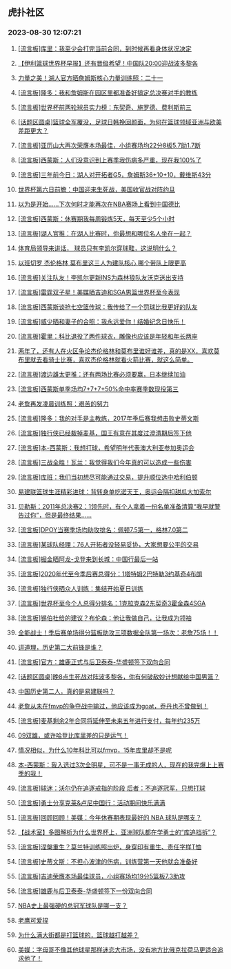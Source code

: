 ## 虎扑社区 
### 2023-08-30 12:07:21

1. [[流言板]库里：我至少会打完当前合同，到时候再看身体状况决定](https://bbs.hupu.com/61897702.html)

2. [【伊利篮球世界杯早报】还有晋级希望！中国队20:00迎战波多黎各](https://bbs.hupu.com/61892518.html)

3. [力量之美！湖人官方晒詹姆斯核心力量训练照：二十一](https://bbs.hupu.com/61896409.html)

4. [[流言板]隆多：我和詹姆斯在园区里都准备好搞定总决赛对手的教练](https://bbs.hupu.com/61897014.html)

5. [[流言板]世界杯前两轮球员实力榜：东契奇、施罗德、费利斯前三](https://bbs.hupu.com/61897953.html)

6. [[话题区圆桌]篮球全军覆没，足球日韩挽回颜面，为何在篮球领域亚洲与欧美差距更大？](https://bbs.hupu.com/61899175.html)

7. [[流言板]亚历山大再次荣膺本场最佳，小组赛场均22分8板5.7助1.7断](https://bbs.hupu.com/61898020.html)

8. [[流言板]西蒙斯：人们没意识到上赛季我伤病多严重，现在我100%了](https://bbs.hupu.com/61898647.html)

9. [[流言板]三年前今日：湖人对开拓者G5，詹姆斯36+10+10，戴维斯43分](https://bbs.hupu.com/61897058.html)

10. [世界杯第六日前瞻：中国迎来生死战，美国收官战对阵约旦](https://bbs.hupu.com/61897732.html)

11. [以为是开始......下次何时才能再次在NBA赛场上看到中国德比](https://bbs.hupu.com/61894681.html)

12. [[流言板]西蒙斯：休赛期我每周锻炼5天，每天至少5个小时](https://bbs.hupu.com/61898585.html)

13. [[流言板]湖人官推：在湖人比赛时，你最想和哪位名人坐在一起？](https://bbs.hupu.com/61898421.html)

14. [体育局领导来讲话， 球员只有李凯尔穿球鞋，这说明什么？](https://bbs.hupu.com/61897201.html)

15. [以班切罗 杰伦格林 莫布里这三人为建队核心 哪个带队上限更高](https://bbs.hupu.com/61897051.html)

16. [[流言板]关注队友！李凯尔更新INS为森林狼队友沃克送出支持](https://bbs.hupu.com/61898258.html)

17. [[流言板]雷霆双子星！美媒晒吉迪和SGA男篮世界杯至今表现](https://bbs.hupu.com/61897214.html)

18. [[流言板]西蒙斯谈抢七空篮传球：我传给了一个罚球比我更好的队友](https://bbs.hupu.com/61898856.html)

19. [[流言板]威少晒和妻子的合照：我永远爱你！结婚纪念日快乐！](https://bbs.hupu.com/61896450.html)

20. [[流言板]霍里：科比退役了两件球衣，雕像也应该是年轻和年长两座](https://bbs.hupu.com/61897193.html)

21. [两年了，还有人在火区争论杰伦格林和莫布里谁好谁差，真的是XX，喜欢莫布里就去看骑士比赛，喜欢杰伦格林就看火箭比赛，就这么简单。](https://bbs.hupu.com/61897801.html)

22. [[流言板]渡边雄太更推：还有两场比赛必须要赢，日本继续加油](https://bbs.hupu.com/61897423.html)

23. [[流言板]西蒙斯单季场均7+7+7+50%命中率赛季数现役第三](https://bbs.hupu.com/61897147.html)

24. [老詹再发凌晨训练照：艰苦的努力](https://bbs.hupu.com/61896528.html)

25. [[流言板]隆多：我的对手是主教练，2017年季后赛我想击败史蒂文斯](https://bbs.hupu.com/61898215.html)

26. [[流言板]独行侠已经裁掉麦基，国王有意在其度过澄清期后签下他](https://bbs.hupu.com/61896293.html)

27. [[流言板]本-西蒙斯：我想打球，希望明年代表澳大利亚参加奥运会](https://bbs.hupu.com/61898762.html)

28. [[流言板]三战全胜！瓦兰：我觉得我们今年真的可以造成一些伤害](https://bbs.hupu.com/61899205.html)

29. [[流言板]库班：我们当初想尽可能通过交易，提升顺位选中哈利伯顿](https://bbs.hupu.com/61897685.html)

30. [易建联篮球生涯精彩进球：背转身单吃诺天王，奥运会隔扣甜瓜大加索尔](https://bbs.hupu.com/61898983.html)

31. [贝勒斯：2011年总决赛2：1领先时，有个人拿着一份名单准备清算“我早就警告过你”，但是最终结果......](https://bbs.hupu.com/61896159.html)

32. [[流言板]DPOY当赛季场均助攻排名：佩顿7.5第一，格林7.0第二](https://bbs.hupu.com/61897738.html)

33. [[流言板]某球队经理：76人开拓者没轻易妥协，大家想要公平的交易](https://bbs.hupu.com/61899499.html)

34. [[流言板]掘金晒阿龙-戈登来到长城：中国行最后一站](https://bbs.hupu.com/61897844.html)

35. [[流言板]2020年代至今季后赛总得分：1塔特姆2巴特勒3约基奇4布朗](https://bbs.hupu.com/61897240.html)

36. [[流言板]独行侠晒众人训练：集结开始夏日训练](https://bbs.hupu.com/61897873.html)

37. [[流言板]世界杯至今个人总得分排名：1克拉克森2东契奇3霍金森4SGA](https://bbs.hupu.com/61897102.html)

38. [[流言板]锡伯杜给的建议？布伦森：他让我做自己，让我成为领袖](https://bbs.hupu.com/61898554.html)

39. [全能战士！季后赛单场得分篮板助攻三项数据全队第一场次：老詹75场！！](https://bbs.hupu.com/61897944.html)

40. [讲道理，历史第二大前锋是谁？](https://bbs.hupu.com/61898347.html)

41. [[流言板]官方：雄鹿正式与后卫泰泰-华盛顿签下双向合同](https://bbs.hupu.com/61897750.html)

42. [[话题区圆桌]晚8点生死战对阵波多黎各，你有何破敌妙计想献给中国男篮？](https://bbs.hupu.com/61898321.html)

43. [中国历史第二人，真的是易建联吗？](https://bbs.hupu.com/61896653.html)

44. [老詹从未在fmvp的争夺战中输过，他应该成为goat，乔丹也不曾做到！](https://bbs.hupu.com/61897854.html)

45. [[流言板]麦基剩余2年合同将延伸至未来五年进行支付，每年约235万](https://bbs.hupu.com/61896993.html)

46. [09双雄，或许哈登比库里差的只是运气！](https://bbs.hupu.com/61898861.html)

47. [情况相似，为什么10年科比可以fmvp，15年库里却不是呢](https://bbs.hupu.com/61898745.html)

48. [本-西蒙斯：我入选过3次全明星，可不是一事无成的人，现在的我完爆上上赛季的我！](https://bbs.hupu.com/61897872.html)

49. [[流言板]球迷：沃尔仍在追逐戒指的阶段 后者：不追逐冠军，只想打球](https://bbs.hupu.com/61899028.html)

50. [[流言板]勇士分享克莱&卢尼中国行：活动期间快乐满满](https://bbs.hupu.com/61897798.html)

51. [[流言板]回顾回顾！美媒：今年休赛期表现最好的 NBA 球队是哪支？](https://bbs.hupu.com/61899124.html)

52. [【战术室】多图解析为什么世界杯上，亚洲球队都在学勇士的“库追挡拆”？](https://bbs.hupu.com/61899099.html)

53. [[流言板]涅槃重生？莫兰特训练照出炉，身穿印有重生、责任字样T恤](https://bbs.hupu.com/61896457.html)

54. [[流言板]史蒂文斯：不担心波津的伤病，训练营第一天他就会准备好](https://bbs.hupu.com/61899042.html)

55. [[流言板]吉迪荣膺本场最佳球员，小组赛场均19分5篮板7.3助攻](https://bbs.hupu.com/61899542.html)

56. [[流言板]雄鹿与后卫泰泰-华盛顿签下一份双向合同](https://bbs.hupu.com/61896956.html)

57. [NBA史上最强硬的总冠军球队是哪一支？](https://bbs.hupu.com/61898704.html)

58. [老鹰可爱捏](https://bbs.hupu.com/61897857.html)

59. [为什么满大街都是打篮球的，篮球越打越差？](https://bbs.hupu.com/61897864.html)

60. [美媒：字母哥不像其他球星那样迷恋大市场，没有地方比俄克拉荷马更适合追求他了！](https://bbs.hupu.com/61898893.html)

